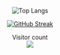 <div align="center">

![Top Langs](https://github-readme-stats.vercel.app/api/top-langs/?username=Hasnaaaae&langs_count=12)
</div>
<div align="center">

[![GitHub Streak](https://streak-stats.demolab.com?user=Hasnaaaae&theme=midnight-purple)](https://git.io/streak-stats)
</div>

<p align="center"> 
  Visitor count<br>
  <img src="https://profile-counter.glitch.me/Hasnaaaae/count.svg" />
</p>
